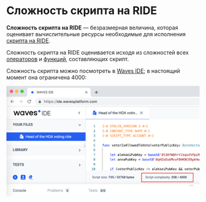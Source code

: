 # Сложность скрипта на RIDE

**Cложность скрипта на RIDE** — безразмерная величина, которая оценивает вычислительные ресурсы необходимые для исполнения [скрипта на RIDE](/ride/script.md).

Сложность скрипта на RIDE оценивается исходя из сложностей всех [операторов](/ride/operators.md) и [функций](/ride/functions.md), составляющих скрипт.

Сложность скрипта можно посмотреть в [Waves IDE](https://ide.wavesplatform.com); в настоящий момент она ограничена 4000:

<img src="img/ride-script-complexity/script-complexity.png" alt="faucet" width="700"/>
